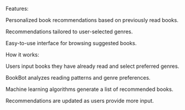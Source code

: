 Features:

 Personalized book recommendations based on previously read books.

Recommendations tailored to user-selected genres.

Easy-to-use interface for browsing suggested books.

How it works:

 Users input books they have already read and select preferred genres.

 BookBot analyzes reading patterns and genre preferences.

 Machine learning algorithms generate a list of recommended books.

 Recommendations are updated as users provide more input.
